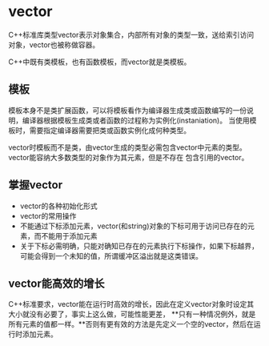 # vector

C++标准库类型vector表示对象集合，内部所有对象的类型一致，送给索引访问对象，vector也被称做容器。

C++中既有类模板，也有函数模板，而vector就是类模板。

## 模板

模板本身不是类扩展函数，可以将模板看作为编译器生成类或函数编写的一份说明，编译器根据模板生成类或者函数的过程称为实例化(instaniation)。
当使用模板时，需要指定编译器需要把类或函数实例化成何种类型。

vector时模板而不是类，由vector生成的类型必需包含vector中元素的类型。vector能容纳大多数类型的对象作为其元素，但是不存在	包含引用的vector。

## 掌握vector

- vector的各种初始化形式
- vector的常用操作
- 不能通过下标添加元素，vector(和string)对象的下标可用于访问已存在的元素，而不能用于添加元素
- 关于下标必需明确，只能对确知已存在的元素执行下标操作，如果下标越界，可能会得到一个未知的值，所谓缓冲区溢出就是这类错误。

## vector能高效的增长

C++标准要求，vector能在运行时高效的增长，因此在定义vector对象时设定其大小就没有必要了，事实上这么做，可能性能更差，
**只有一种情况例外，就是所有元素的值都一样。**否则有更有效的方法是先定义一个空的vector，然后在运行时添加元素。


